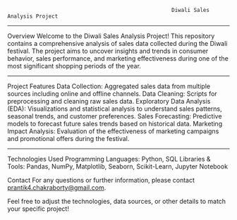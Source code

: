                                                         Diwali Sales Analysis Project

------------------------------------------------------------------------------------------------------------------------------------------------------------------------------------------
Overview
Welcome to the Diwali Sales Analysis Project! This repository contains a comprehensive analysis of sales data collected during the Diwali festival. The project aims to uncover insights and trends in consumer behavior, sales performance, and marketing effectiveness during one of the most significant shopping periods of the year.

------------------------------------------------------------------------------------------------------------------------------------------------------------------------------------------
Project Features
Data Collection: Aggregated sales data from multiple sources including online and offline channels.
Data Cleaning: Scripts for preprocessing and cleaning raw sales data.
Exploratory Data Analysis (EDA): Visualizations and statistical analysis to understand sales patterns, seasonal trends, and customer preferences.
Sales Forecasting: Predictive models to forecast future sales trends based on historical data.
Marketing Impact Analysis: Evaluation of the effectiveness of marketing campaigns and promotional offers during the festival.

------------------------------------------------------------------------------------------------------------------------------------------------------------------------------------------
Technologies Used
Programming Languages: Python, SQL
Libraries & Tools: Pandas, NumPy, Matplotlib, Seaborn, Scikit-Learn, Jupyter Notebook



Contact
For any questions or further information, please contact prantik4.chakraborty@gmail.com.

Feel free to adjust the technologies, data sources, or other details to match your specific project!
